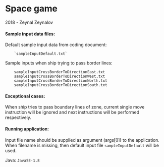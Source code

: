 # Space game

2018 - Zeynal Zeynalov

#### Sample input data files:
	
Default sample input data from coding document:

		`sampleInputDefault.txt`

Sample inputs when ship trying to pass border lines:

		sampleInputCrossBorderToDirectionEast.txt
		sampleInputCrossBorderToDirectionWest.txt
		sampleInputCrossBorderToDirectionNorth.txt
		sampleInputCrossBorderToDirectionSouth.txt

#### Exceptional cases:
When ship tries to pass boundary lines of zone, current single move instruction will be ignored and next instructions will be performed respectively.

#### Running application:
Input file name should be supplied as argument (args[0]) to the application. When filename is missing, then default input file `sampleInputDefault` will be used.

Java:
	`JavaSE-1.8`
